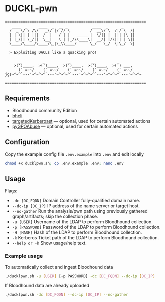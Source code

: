 # DUCKL-pwn
```
===============================================================
   ____  _     ____  _  __ _           ____  _      _     
  /  _ \/ \ /\/   _\/ |/ // \         /  __\/ \  /|/ \  /|
  | | \|| | |||  /  |   / | |   _____ |  \/|| |  ||| |\ ||
  | |_/|| \_/||  \__|   \ | |_/\\____\|  __/| |/\||| | \||
  \____/\____/\____/\_|\_\\____/      \_/   \_/  \|\_/  \|
                                                        
  > Exploiting DACLs like a quacking pro!

      _          _          _          _          _
    >(')____,  >(')____,  >(')____,  >(')____,  >(') ___,
      (` =~~/    (` =~~/    (` =~~/    (` =~~/    (` =~~/
jgs~^~^`---'~^~^~^`---'~^~^~^`---'~^~^~^`---'~^~^~^`---'~^~^~

===============================================================
```
## Requirements
- Bloodhound community Edition
- [bhcli](https://github.com/exploide/bhcli)
- [targetedKerberoast](https://github.com/ShutdownRepo/targetedKerberoast) — optional, used for certain automated actions
- [pyGPOAbuse](https://github.com/Hackndo/pyGPOAbuse) — optional, used for certain automated actions
## Configuration
Copy the example config file `.env.example` into `.env` and edit locally
```sh
chmod +x ducklpwn.sh; cp .env.example .env; nano .env
```
## Usage 
Flags:
- `-dc [DC_FQDN]`
  Domain Controller fully-qualified domain name.
- `--dc-ip [DC_IP]`
  IP address of the name server or target host.
- `--no-gather`
  Run the analysis/pwn path using previously gathered graph/artifacts; skip the collection phase.
- `-u [USER]`
  Username of the LDAP to perform Bloodhound collection.
- `-p [PASSWORD]`
  Password of the LDAP to perform Bloodhound collection.
- `-H [HASH]`
  Hash of the LDAP to perform Bloodhound collection.
- `-k`
  Kerberos Ticket path of the LDAP to perform Bloodhound collection.
- `--help or -h`
  Show usage/help text.
### Example usage
To automatically collect and ingest Bloodhound data
```sh
./ducklpwn.sh -u [USER] [-p PASSWORD] -dc [DC_FQDN] --dc-ip [DC_IP] 
```
If Bloodhound data are already uploaded
```sh
./ducklpwn.sh -dc [DC_FQDN] --dc-ip [DC_IP] --no-gather
```
